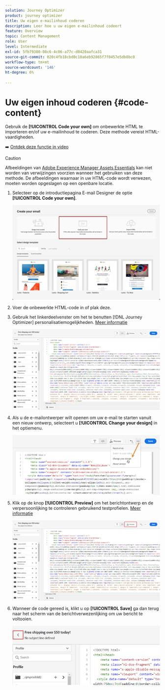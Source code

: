 ```yaml
---
solution: Journey Optimizer
product: journey optimizer
title: Uw eigen e-mailinhoud coderen
description: Leer hoe u uw eigen e-mailinhoud codeert
feature: Overview
topic: Content Management
role: User
level: Intermediate
exl-id: 5fb79300-08c6-4c06-a77c-d0420aafca31
source-git-commit: 020c4fb18cbd0c10a6eb92865f7f0457e5db8bc0
workflow-type: tm+mt
source-wordcount: '146'
ht-degree: 6%

---
```


# Uw eigen inhoud coderen {#code-content}

Gebruik de **[!UICONTROL Code your own]** om onbewerkte HTML te importeren en/of uw e-mailinhoud te coderen. Deze methode vereist HTML-vaardigheden.

➡️ [Ontdek deze functie in video](#video)

>[!CAUTION]
>
> Afbeeldingen van [Adobe Experience Manager Assets Essentials](assets-essentials.md) kan niet worden van verwijzingen voorzien wanneer het gebruiken van deze methode. De afbeeldingen waarnaar in uw HTML-code wordt verwezen, moeten worden opgeslagen op een openbare locatie.

1. Selecteer op de introductiepagina E-mail Designer de optie **[!UICONTROL Code your own]**.

   ![](assets/code-your-own.png)

1. Voer de onbewerkte HTML-code in of plak deze.

1. Gebruik het linkerdeelvenster om het te benutten [!DNL Journey Optimizer] personalisatiemogelijkheden. [Meer informatie](../personalization/personalize.md)

   ![](assets/code-editor.png)

1. Als u de e-mailontwerper wilt openen om uw e-mail te starten vanuit een nieuw ontwerp, selecteert u **[!UICONTROL Change your design]** in het optiemenu.

   ![](assets/code-editor-change-design.png)

1. Klik op de knop **[!UICONTROL Preview]** om het berichtontwerp en de verpersoonlijking te controleren gebruikend testprofielen. [Meer informatie](preview.md)

   ![](assets/code-editor-preview.png)

1. Wanneer de code gereed is, klikt u op **[!UICONTROL Save]** ga dan terug naar het scherm van de berichtverwezenlijking om uw bericht te voltooien.

   ![](assets/code-editor-save.png)
